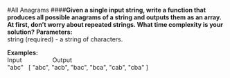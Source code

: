 #All Anagrams
####**Given a single input string, write a function that produces all possible anagrams of a string and outputs them as an array. At first, don’t worry about repeated strings. What time complexity is your solution?**
**Parameters:**
<br />
string (required) - a string of characters.
<br/>

**Examples:**
<br />
Input&nbsp;&nbsp;&nbsp;&nbsp;&nbsp;&nbsp;&nbsp;&nbsp;&nbsp;&nbsp;&nbsp;&nbsp;&nbsp;&nbsp;&nbsp;&nbsp;&nbsp;&nbsp;Output
<br />
"abc"&nbsp;&nbsp;&nbsp;[ "abc", "acb", "bac", "bca", "cab", "cba" ]
